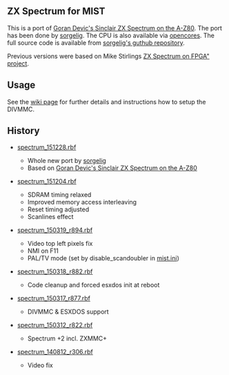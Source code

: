 ZX Spectrum for MIST
--------------------

This is a port of [Goran Devic's Sinclair ZX Spectrum on the A-Z80](http://www.devic.us/hacks/sinclair-zx-spectrum-z80/). The port has been done by [sorgelig](https://github.com/sorgelig). The CPU is also available via [opencores](http://opencores.org/project,a-z80). The full source code is available from [sorgelig's guthub repository](https://github.com/sorgelig/ZX_Spectrum-128K_MIST/tree/master/releases).

Previous versions were based on Mike Stirlings [ZX Spectrum on FPGA" project](http://www.mike-stirling.com/retro-fpga/zx-spectrum-on-an-fpga/).

Usage
-----

See the [wiki page](https://github.com/mist-devel/mist-board/wiki/CoreDocSpectrum) for further details and instructions how to setup the DIVMMC. 

History
-------

* [spectrum_151228.rbf](https://github.com/mist-devel/mist-binaries/raw/master/cores/spectrum/spectrum_151204.rbf)
  - Whole new port by [sorgelig](https://github.com/sorgelig)
  - Based on [Goran Devic's Sinclair ZX Spectrum on the A-Z80](http://www.devic.us/hacks/sinclair-zx-spectrum-z80/)

* [spectrum_151204.rbf](https://github.com/mist-devel/mist-binaries/raw/master/cores/spectrum/old/spectrum_151204.rbf)
  - SDRAM timing relaxed
  - Improved memory access interleaving
  - Reset timing adjusted
  - Scanlines effect

* [spectrum_150319_r894.rbf](https://github.com/mist-devel/mist-binaries/raw/master/cores/spectrum/old/spectrum_150319_r894.rbf)
  - Video top left pixels fix
  - NMI on F11
  - PAL/TV mode (set by disable_scandoubler in [mist.ini](https://github.com/mist-devel/mist-board/wiki/DocIni))

* [spectrum_150318_r882.rbf](https://github.com/mist-devel/mist-binaries/raw/master/cores/spectrum/old/spectrum_150318_r882.rbf)
  - Code cleanup and forced esxdos init at reboot

* [spectrum_150317_r877.rbf](https://github.com/mist-devel/mist-binaries/raw/master/cores/spectrum/old/spectrum_150317_r877.rbf)
  - DIVMMC & ESXDOS support

* [spectrum_150312_r822.rbf](https://github.com/mist-devel/mist-binaries/raw/master/cores/spectrum/old/spectrum_150312_r822.rbf)
  - Spectrum +2 incl. ZXMMC+

* [spectrum_140812_r306.rbf](https://github.com/mist-devel/mist-binaries/raw/master/cores/spectrum/old/spectrum_140812_r306.rbf)
  - Video fix
